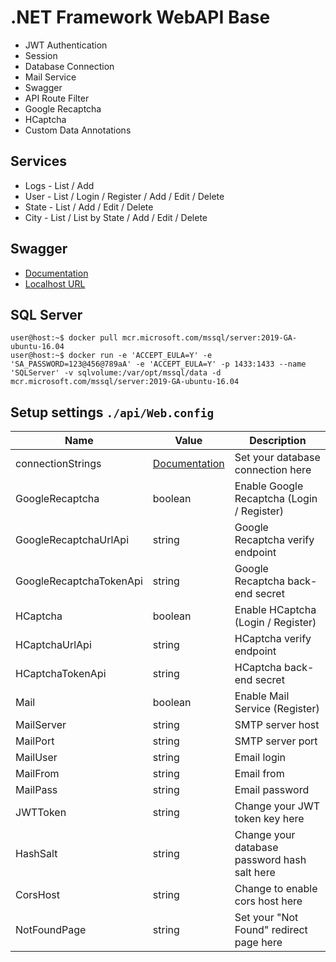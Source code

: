 # .NET Framework WebAPI Base

- JWT Authentication
- Session
- Database Connection
- Mail Service
- Swagger
- API Route Filter
- Google Recaptcha
- HCaptcha
- Custom Data Annotations

## Services

- Logs - List / Add
- User - List / Login / Register / Add / Edit / Delete
- State - List / Add / Edit / Delete
- City - List / List by State / Add / Edit / Delete

## Swagger

- [Documentation](https://github.com/domaindrivendev/Swashbuckle.AspNetCore)
- [Localhost URL](http://127.0.0.1:8080/swagger/ui/index)

## SQL Server

```console
user@host:~$ docker pull mcr.microsoft.com/mssql/server:2019-GA-ubuntu-16.04
user@host:~$ docker run -e 'ACCEPT_EULA=Y' -e 'SA_PASSWORD=123@456@789aA' -e 'ACCEPT_EULA=Y' -p 1433:1433 --name 'SQLServer' -v sqlvolume:/var/opt/mssql/data -d mcr.microsoft.com/mssql/server:2019-GA-ubuntu-16.04
```

## Setup settings `./api/Web.config`

| Name                    | Value                                                                                                                                          | Description                                  |
| ----------------------- | ---------------------------------------------------------------------------------------------------------------------------------------------- | -------------------------------------------- |
| connectionStrings       | [Documentation](https://docs.microsoft.com/pt-br/dotnet/api/system.configuration.configurationmanager.connectionstrings?view=netframework-4.5) | Set your database connection here            |
| GoogleRecaptcha         | boolean                                                                                                                                        | Enable Google Recaptcha (Login / Register)   |
| GoogleRecaptchaUrlApi   | string                                                                                                                                         | Google Recaptcha verify endpoint             |
| GoogleRecaptchaTokenApi | string                                                                                                                                         | Google Recaptcha back-end secret             |
| HCaptcha                | boolean                                                                                                                                        | Enable HCaptcha (Login / Register)           |
| HCaptchaUrlApi          | string                                                                                                                                         | HCaptcha verify endpoint                     |
| HCaptchaTokenApi        | string                                                                                                                                         | HCaptcha back-end secret                     |
| Mail                    | boolean                                                                                                                                        | Enable Mail Service (Register)               |
| MailServer              | string                                                                                                                                         | SMTP server host                             |
| MailPort                | string                                                                                                                                         | SMTP server port                             |
| MailUser                | string                                                                                                                                         | Email login                                  |
| MailFrom                | string                                                                                                                                         | Email from                                   |
| MailPass                | string                                                                                                                                         | Email password                               |
| JWTToken                | string                                                                                                                                         | Change your JWT token key here               |
| HashSalt                | string                                                                                                                                         | Change your database password hash salt here |
| CorsHost                | string                                                                                                                                         | Change to enable cors host here              |
| NotFoundPage            | string                                                                                                                                         | Set your "Not Found" redirect page here      |
